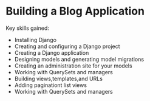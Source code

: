 # Building a Blog Application
Key skills gained:
- Installing Django 
- Creating and configuring a Django project
- Creating a Django application
- Designing models and generating model migrations
- Creating an administration  site for your models
- Working with QuerySets and managers
- Building views,templates,and URLs
- Adding paginationt list views
- Working with QuerySets and managers
